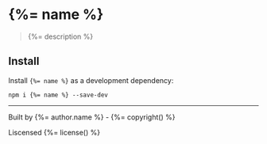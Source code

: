 # {%= name %}

> {%= description %}

## Install
Install `{%= name %}` as a development dependency:

```shell
npm i {%= name %} --save-dev
```

***
Built by {%= author.name %} - {%= copyright() %}

Liscensed {%= license() %}

